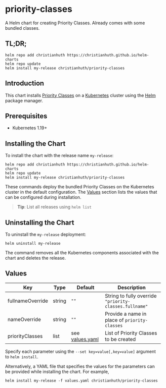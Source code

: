 # priority-classes

A Helm chart for creating Priority Classes. Already comes with some bundled classes.

## TL;DR;

```console
helm repo add christianhuth https://christianhuth.github.io/helm-charts
helm repo update
helm install my-release christianhuth/priority-classes
```

## Introduction

This chart installs [Priority Classes](https://kubernetes.io/docs/concepts/scheduling-eviction/pod-priority-preemption/) on a [Kubernetes](http://kubernetes.io) cluster using the [Helm](https://helm.sh) package manager.

## Prerequisites

- Kubernetes 1.19+

## Installing the Chart

To install the chart with the release name `my-release`:

```console
helm repo add christianhuth https://christianhuth.github.io/helm-charts
helm repo update
helm install my-release christianhuth/priority-classes
```

These commands deploy the bundled Priority Classes on the Kubernetes cluster in the default configuration. The [Values](#values) section lists the values that can be configured during installation.

> **Tip**: List all releases using `helm list`

## Uninstalling the Chart

To uninstall the `my-release` deployment:

```console
helm uninstall my-release
```

The command removes all the Kubernetes components associated with the chart and deletes the release.

## Values

| Key              | Type   | Default                          | Description                                            |
| ---------------- | ------ | -------------------------------- | ------------------------------------------------------ |
| fullnameOverride | string | `""`                             | String to fully override `"priority-classes.fullname"` |
| nameOverride     | string | `""`                             | Provide a name in place of `priority-classes`          |
| priorityClasses  | list   | see [values.yaml](./values.yaml) | List of Priority Classes to be created                 |

Specify each parameter using the `--set key=value[,key=value]` argument to `helm install`.

Alternatively, a YAML file that specifies the values for the parameters can be provided while installing the chart. For example,

```console
helm install my-release -f values.yaml christianhuth/priority-classes
```
